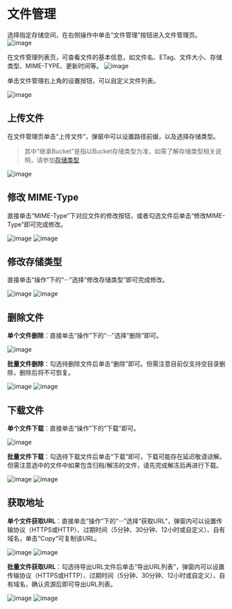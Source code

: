 

# 文件管理

选择指定存储空间，在右侧操作中单击“文件管理”按钮进入文件管理页。
![image](/images/guide-management/首个文件管理.png)

在文件管理列表页，可查看文件的基本信息，如文件名、ETag、文件大小、存储类型、MIME-TYPE、更新时间等。
![image](/images/guide-management/文件管理列表.png)

单击文件管理右上角的设置按钮，可以自定义文件列表。

![image](/images/guide-management/自定义列表.png)

## 上传文件

在文件管理页单击“上传文件”，弹窗中可以设置路径前缀，以及选择存储类型。
> 其中“继承Bucket”是指以Bucket存储类型为准，如需了解存储类型相关说明，请参加[存储类型](https://docs.ucloud.cn/ufile/introduction/storage_type)

![image](/images/guide-management/上传文件.png)

## 修改 MIME-Type

直接单击“MIME-Type”下对应文件的修改按钮，或者勾选文件后单击“修改MIME-Type”即可完成修改。

![image](/images/guide-management/修改MIME-Type.png)
![image](/images/guide-management/修改MIME-Type2.png)

## 修改存储类型

直接单击“操作”下的“···”选择“修改存储类型”即可完成修改。

![image](/images/guide-management/修改存储类型.png)
![image](/images/guide-management/修改存储类型2.png)

## 删除文件

**单个文件删除**：直接单击“操作”下的“···”选择“删除”即可。

![image](/images/guide-management/单个文件删除.png)

**批量文件删除**：勾选待删除文件后单击“删除”即可。但需注意目前仅支持空目录删除，删除后将不可恢复。

![image](/images/guide-management/批量删除1.png)
![image](/images/guide-management/批量删除2.png)

## 下载文件

**单个文件下载**：直接单击“操作”下的“下载”即可。

![image](/images/guide-management/单个文件下载.png)

**批量文件下载**：勾选待下载文件后单击“下载”即可，下载可能存在延迟敬请谅解。但需注意选中的文件中如果包含归档/解冻的文件，请先完成解冻后再进行下载。

![image](/images/guide-management/批量下载.png)
![image](/images/guide-management/批量下载2.png)

## 获取地址

**单个文件获取URL**：直接单击“操作”下的“···”选择“获取URL”，弹窗内可以设置传输协议（HTTPS或HTTP）、过期时间（5分钟、30分钟、12小时或自定义）、自有域名，单击”Copy“可复制该URL。

![image](/images/guide-management/单个获取url.png)
![image](/images/guide-management/单个获取url2.png)

**批量文件获取URL**：勾选待导出URL文件后单击“导出URL列表”，弹窗内可以设置传输协议（HTTPS或HTTP）、过期时间（5分钟、30分钟、12小时或自定义）、自有域名，确认资源后即可导出URL列表。

![image](/images/guide-management/批量导出url.png)
![image](/images/guide-management/批量导出url2.png)
